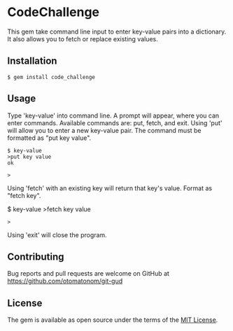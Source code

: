# CodeChallenge

This gem take command line input to enter key-value pairs into a dictionary. It also allows you to fetch or replace existing values.

## Installation

    $ gem install code_challenge

## Usage

Type 'key-value' into command line. A prompt will appear, where you can enter commands. Available commands are: put, fetch, and exit. Using 'put' will allow you to enter a new key-value pair. The command must be formatted as "put key value".

    $ key-value
    >put key value
    ok

    >

Using 'fetch' with an existing key will return that key's value. Format as "fetch key".

   $ key-value
    >fetch key
    value

    >

Using 'exit' will close the program.


## Contributing

Bug reports and pull requests are welcome on GitHub at https://github.com/otomatonom/git-gud

## License

The gem is available as open source under the terms of the [MIT License](https://opensource.org/licenses/MIT).
